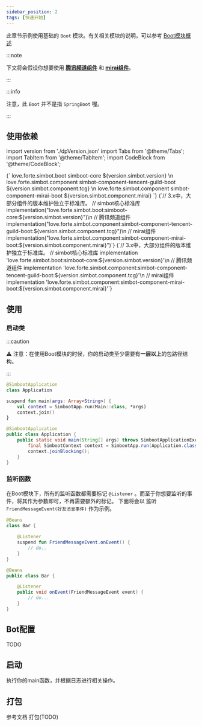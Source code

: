 ```yaml
---
sidebar_position: 2
tags: [快速开始]
---
```


此章节示例使用基础的 `Boot` 模块。有关相关模块的说明，可以参考 [Boot模块概述](../module-overview/boot)


:::note

下文将会假设你想要使用 [**腾讯频道组件**](../component-overview/tencent-guild) 和 [**mirai组件**](../component-overview/mirai)。

:::


:::info

注意，此 `Boot` 并不是指 `SpringBoot` 喔。

:::


## 使用依赖

import version from './dpVersion.json'
import Tabs from '@theme/Tabs';
import TabItem from '@theme/TabItem';
import CodeBlock from '@theme/CodeBlock';


<Tabs groupId="use-dependency">
<TabItem value="Maven" label="Maven" default>
<CodeBlock language="xml">
{`<!-- simbot核心标准库 -->
<dependency>
    <groupId>love.forte.simbot.boot</groupId>
    <artifactId>simboot-core</artifactId>
    <version>${version.simbot.version}</version>
</dependency>\n
<!-- 腾讯频道组件 -->
<dependency>
    <groupId>love.forte.simbot.component</groupId>
    <artifactId>simbot-component-tencent-guild-boot</artifactId>
    <version>${version.simbot.component.tcg}</version>
</dependency>\n
<!-- mirai组件 -->
<dependency>
    <groupId>love.forte.simbot.component</groupId>
    <artifactId>simbot-component-mirai-boot</artifactId>
    <version>${version.simbot.component.mirai}</version>
</dependency>`}
</CodeBlock>
</TabItem>

<TabItem value="Gradle Kotlin DSL" label="Gradle Kotlin DSL">
<CodeBlock language="kotlin">
{`// 3.x中，大部分组件的版本维护独立于标准库。
// simbot核心标准库
implementation("love.forte.simbot.boot:simboot-core:${version.simbot.version}")\n
// 腾讯频道组件
implementation("love.forte.simbot.component:simbot-component-tencent-guild-boot:${version.simbot.component.tcg}")\n
// mirai组件
implementation("love.forte.simbot.component:simbot-component-mirai-boot:${version.simbot.component.mirai}")`}
</CodeBlock>
</TabItem>

<TabItem value="Gradle Groovy" label="Gradle Groovy">
<CodeBlock language="groovy">
{`// 3.x中，大部分组件的版本维护独立于标准库。
// simbot核心标准库
implementation 'love.forte.simbot.boot:simboot-core:${version.simbot.version}'\n
// 腾讯频道组件
implementation 'love.forte.simbot.component:simbot-component-tencent-guild-boot:${version.simbot.component.tcg}'\n
// mirai组件
implementation 'love.forte.simbot.component:simbot-component-mirai-boot:${version.simbot.component.mirai}'`}
</CodeBlock>
</TabItem>
</Tabs>


## 使用
### 启动类

:::caution

⚠️ 注意：在使用Boot模块的时候，你的启动类至少需要有**一层以上**的包路径结构。

:::


<Tabs groupId="code">
<TabItem value="Kotlin" default>

```kotlin title="Application.kt"
@SimbootApplication 
class Application

suspend fun main(args: Array<String>) {
    val context = SimbootApp.run(Main::class, *args)
    context.join()
}
```

</TabItem>
<TabItem value="Java">

```java title="Application.java"
@SimbootApplication
public class Application {
    public static void main(String[] args) throws SimbootApplicationException {
        final SimbootContext context = SimbootApp.run(Application.class, args);
        context.joinBlocking();
    }
}
```

</TabItem>
</Tabs>


### 监听函数
在Boot模块下，所有的监听函数都需要标记 `@Listener` 。而至于你想要监听的事件，将其作为参数即可，不再需要额外的标记。
下面将会以 监听 `FriendMessageEvent(好友消息事件)` 作为示例。 


<Tabs groupId="code">
<TabItem value="Kotlin" default>

```kotlin title="Bar.kt"
@Beans
class Bar {
    
    @Listener
    suspend fun FriendMessageEvent.onEvent() {
        // do..
    }
}
```

</TabItem>
<TabItem value="Java">

```java title="Bar.java"
@Beans
public class Bar {

    @Listener
    public void onEvent(FriendMessageEvent event) {
        // do...
    }
}
```

</TabItem>

</Tabs>


## Bot配置
TODO

## 启动
执行你的main函数，并根据日志进行相关操作。


## 打包
参考文档  打包(TODO)
